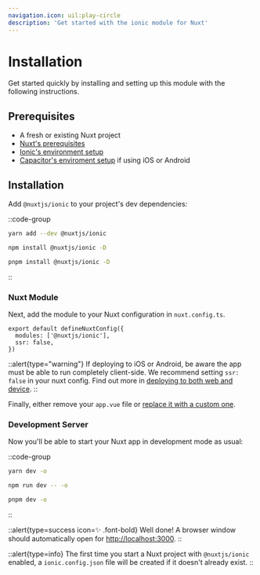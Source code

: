 ```yaml
---
navigation.icon: uil:play-circle
description: 'Get started with the ionic module for Nuxt'
---
```


# Installation

Get started quickly by installing and setting up this module with the following instructions.

## Prerequisites

- A fresh or existing Nuxt project
- [Nuxt's prerequisites](https://nuxt.com/docs/getting-started/installation#prerequisites)
- [Ionic's environment setup](https://ionicframework.com/docs/intro/environment)
- [Capacitor's enviroment setup](https://capacitorjs.com/docs/getting-started/environment-setup) if using iOS or Android

## Installation

Add `@nuxtjs/ionic` to your project's dev dependencies:

::code-group

```bash [yarn]
yarn add --dev @nuxtjs/ionic
```

```bash [npm]
npm install @nuxtjs/ionic -D
```

```bash [pnpm]
pnpm install @nuxtjs/ionic -D
```

::

### Nuxt Module

Next, add the module to your Nuxt configuration in `nuxt.config.ts`.

```js{}[nuxt.config.ts]
export default defineNuxtConfig({
  modules: ['@nuxtjs/ionic'],
  ssr: false,
})
```

::alert{type="warning"}
If deploying to iOS or Android, be aware the app must be able to run completely client-side. We recommend setting `ssr: false` in your nuxt config. Find out more in [deploying to both web and device](/cookbook/web-and-device).
::

Finally, either remove your `app.vue` file or [replace it with a custom one](/cookbook/customising-app-vue).

### Development Server

Now you'll be able to start your Nuxt app in development mode as usual:

::code-group

```bash [yarn]
yarn dev -o
```

```bash [npm]
npm run dev -- -o
```

```bash [pnpm]
pnpm dev -o
```

::

::alert{type=success icon=✨ .font-bold}
Well done! A browser window should automatically open for <http://localhost:3000>.
::

::alert{type=info}
The first time you start a Nuxt project with `@nuxtjs/ionic` enabled, a `ionic.config.json` file will be created if it doesn't already exist.
::
